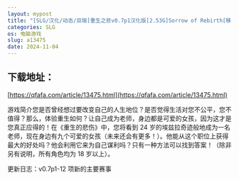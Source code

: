 ```yaml
---
layout: mypost
title: "[SLG/汉化/动态/双端]重生之悲v0.7p1汉化版[2.53G]Sorrow of Rebirth[移动/百度]"
categories: SLG
os: 电脑游戏
slug: a13475
date: 2024-11-04
---
```


## 下载地址：

[https://qfafa.com/article/13475.html](https://qfafa.com/article/13475.html)

游戏简介您是否曾经想过要改变自己的人生地位？是否觉得生活对您不公平，您不值得？那么，体验重生如何？让自己成为老师，身边都是可爱的女孩，因为这才是您真正应得的！在《重生的悲伤》中，您将看到 24 岁的埃兹拉奇迹般地成为一名老师，现在身边有九个可爱的女孩（未来还会有更多！）。他能从这个职位上获得最大的好处吗？他会利用它来为自己谋利吗？只有一种方法可以找到答案！（除非另有说明，所有角色均为 18 岁以上）。

更新日志：v0.7p1-12 项新的主要赛事
